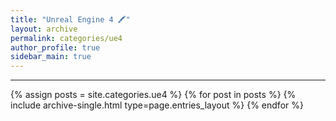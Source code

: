 ```yaml
---
title: "Unreal Engine 4 🖍"
layout: archive
permalink: categories/ue4
author_profile: true
sidebar_main: true
---
```


***

{% assign posts = site.categories.ue4 %}
{% for post in posts %} {% include archive-single.html type=page.entries_layout %} {% endfor %}